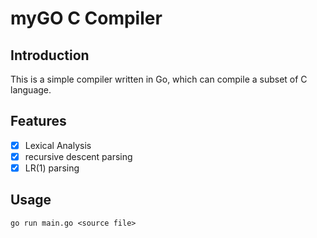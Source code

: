 # myGO C Compiler

## Introduction

This is a simple compiler written in Go, which can compile a subset of C language.

## Features

- [x] Lexical Analysis
- [x] recursive descent parsing
- [x] LR(1) parsing

## Usage

```shell
go run main.go <source file>
```
